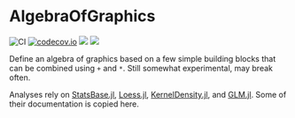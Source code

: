 # AlgebraOfGraphics

![CI](https://github.com/JuliaPlots/AlgebraOfGraphics.jl/workflows/CI/badge.svg)
[![codecov.io](http://codecov.io/github/JuliaPlots/AlgebraOfGraphics.jl/coverage.svg?branch=master)](http://codecov.io/github/JuliaPlots/AlgebraOfGraphics.jl?branch=master)
[![](https://img.shields.io/badge/docs-stable-blue.svg)](https://JuliaPlots.github.io/AlgebraOfGraphics.jl/stable)
[![](https://img.shields.io/badge/docs-dev-blue.svg)](https://JuliaPlots.github.io/AlgebraOfGraphics.jl/dev)

Define an algebra of graphics based on a few simple building blocks that can be combined using `+` and `*`. Still somewhat experimental, may break often.

Analyses rely on [StatsBase.jl](https://github.com/JuliaStats/StatsBase.jl), [Loess.jl](https://github.com/JuliaStats/Loess.jl), [KernelDensity.jl](https://github.com/JuliaStats/KernelDensity.jl), and [GLM.jl](https://github.com/JuliaStats/GLM.jl). Some of their documentation is copied here.